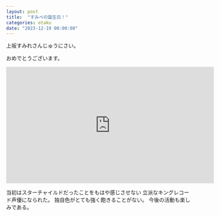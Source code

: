 ```yaml
---
layout: post
title:  "すみぺの誕生日！"
categories: otaku
date: "2023-12-19 00:00:00"
---
```


上坂すみれさんじゅうにさい。

おめでとうございます。

<div class="google">
<iframe width="560" height="315" src="https://www.youtube.com/embed/mfyX119obrc?si=FL-a_oLCIXZCaM1h" title="YouTube video player" frameborder="0" allow="accelerometer; autoplay; clipboard-write; encrypted-media; gyroscope; picture-in-picture; web-share" allowfullscreen></iframe>
</div>

当初はスターチャイルドだったことをもはや感じさせない
立派なキングレコード声優になられた。
独自色がとても強く飽きることがない。
今後の活動も楽しみである。
